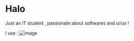 # Halo

Just an IT student , passionate about softwares and ui/ux !

I use : ![image](https://github.com/nidqija/first/assets/144256646/747f014d-6aef-486b-a273-4a506cf60620)

